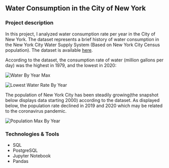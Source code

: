 ## Water Consumption in the City of New York

### Project description

In this project, I analyzed water consumption rate per year in the City of New York. The dataset represents a brief history of water consumption in the New York City Water Supply System (Based on New York City Census population). The dataset is available [here](https://data.cityofnewyork.us/Environment/Water-Consumption-in-the-City-of-New-York/ia2d-e54m). 

According to the dataset, the consumption rate of water (million gallons per day) was the highest in 1979, and the lowest in 2020: 

![Water By Year Max](https://user-images.githubusercontent.com/89424060/160784616-b12a8d75-9dcc-45d6-8666-ace101fc593a.png)

![Lowest Water Rate By Year](https://user-images.githubusercontent.com/89424060/160834518-5dd13269-0468-4444-8e85-6500d30e3454.png)


The population of New York City has been steadily growing(the snapshot below displays data starting 2000) according to the dataset. As displayed below, the population rate declined in 2019 and 2020 which may be related to the coronavirus pandemic.

![Population Max By Year ](https://user-images.githubusercontent.com/89424060/160842862-173e1903-e4c5-466a-b46d-8fffe3b39fe2.png)

### Technologies & Tools

+ SQL
+ PostgreSQL
+ Jupyter Notebook
+ Pandas
